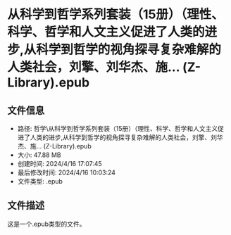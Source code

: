 ﻿# 从科学到哲学系列套装（15册）（理性、科学、哲学和人文主义促进了人类的进步,从科学到哲学的视角探寻复杂难解的人类社会，刘擎、刘华杰、施... (Z-Library).epub

## 文件信息
- 路径: 哲学\从科学到哲学系列套装（15册）（理性、科学、哲学和人文主义促进了人类的进步,从科学到哲学的视角探寻复杂难解的人类社会，刘擎、刘华杰、施... (Z-Library).epub
- 大小: 47.88 MB
- 创建时间: 2024/4/16 17:07:45
- 最后修改时间: 2024/4/16 10:03:24
- 文件类型: .epub

## 文件描述
这是一个.epub类型的文件。

